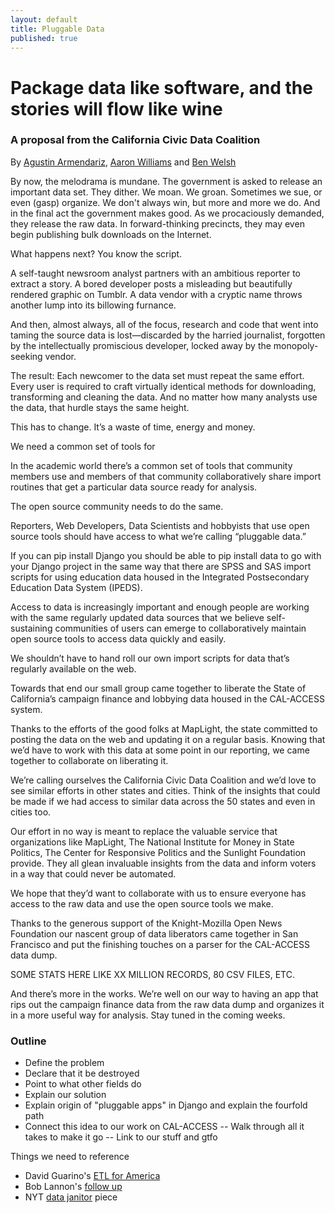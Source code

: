 ```yaml
---
layout: default
title: Pluggable Data
published: true
---
```


# Package data like software, and the stories will flow like wine

### A proposal from the California Civic Data Coalition

By [Agustin Armendariz](mailto:aarmendariz@gmail.com), [Aaron Williams](mailto:awilliams@cironline.org) and [Ben Welsh](mailto:ben.welsh@gmail.com)

By now, the melodrama is mundane. The government is asked to release an important data set. They dither. We moan. We groan. Sometimes we sue, or even (gasp) organize. We don't always win, but more and more we do. And in the final act the government makes good. As we procaciously demanded, they release the raw data. In forward-thinking precincts, they may even begin publishing bulk downloads on the Internet.

What happens next? You know the script. 

A self-taught newsroom analyst partners with an ambitious reporter to extract a story. A bored developer posts a misleading but beautifully rendered graphic on Tumblr. A data vendor with a cryptic name throws another lump into its billowing furnance.

And then, almost always, all of the focus, research and code that went into taming the source data is lost&mdash;discarded by the harried journalist, forgotten by the intellectually promiscious developer, locked away by the monopoly-seeking vendor.

The result: Each newcomer to the data set must repeat the same effort. Every user is required to craft virtually identical methods for downloading, transforming and cleaning the data. And no matter how many analysts use the data, that hurdle stays the same height.

This has to change. It’s a waste of time, energy and money. 

We need a common set of tools for 

In the academic world there’s a common set of tools that community members use and members of that community collaboratively share import routines that get a particular data source ready for analysis.
 
The open source community needs to do the same.
 
Reporters, Web Developers,  Data Scientists and hobbyists that use open source tools should have access to what we’re calling “pluggable data.”
 
If you can pip install Django you should be able to pip install data to go with your Django project in the same way that there are SPSS and SAS import scripts for using education data housed in the Integrated Postsecondary Education Data System (IPEDS).
 
Access to data is increasingly important and enough people are working with the same regularly updated data sources that we believe self-sustaining communities of users can emerge to collaboratively maintain open source tools to access data quickly and easily.
 
We shouldn’t have to hand roll our own import scripts for data that’s regularly available on the web.
 
Towards that end our small group came together to liberate the State of California’s campaign finance and lobbying data housed in the CAL-ACCESS system.
 
Thanks to the efforts of the good folks at MapLight, the state committed to posting the data on the web and updating it on a regular basis. Knowing that we’d have to work with this data at some point in our reporting, we came together to collaborate on liberating it.
 
We’re calling ourselves the California Civic Data Coalition and we’d love to see similar efforts in other states and cities. Think of the insights that could be made if we had access to similar data across the 50 states and even in cities too.
 
Our effort in no way is meant to replace the valuable service that organizations like MapLight, The National Institute for Money in State Politics, The Center for Responsive Politics and the Sunlight Foundation provide. They all glean invaluable insights from the data and inform voters in a way that could never be automated.
 
We hope that they’d want to collaborate with us to ensure everyone has access to the raw data and use the open source tools we make.
 
Thanks to the generous support of the Knight-Mozilla Open News Foundation our nascent group of data liberators came together in San Francisco and put the finishing touches on a parser for the CAL-ACCESS data dump.
 
SOME STATS HERE LIKE XX MILLION RECORDS, 80 CSV FILES, ETC.  
 
And there’s more in the works. We’re well on our way to having an app that rips out the campaign finance data from the raw data dump and organizes it in a more useful way for analysis. Stay tuned in the coming weeks.

### Outline
- Define the problem
- Declare that it be destroyed
- Point to what other fields do
- Explain our solution
- Explain origin of "pluggable apps" in Django and explain the fourfold path
- Connect this idea to our work on CAL-ACCESS
-- Walk through all it takes to make it go 
-- Link to our stuff and gtfo

Things we need to reference

- David Guarino's [ETL for America](http://daguar.github.io/2014/03/17/etl-for-america/)
- Bob Lannon's [follow up](http://sunlightfoundation.com/blog/2014/03/21/data-plumbers/)
- NYT [data janitor](http://www.nytimes.com/2014/08/18/technology/for-big-data-scientists-hurdle-to-insights-is-janitor-work.html?_r=0) piece